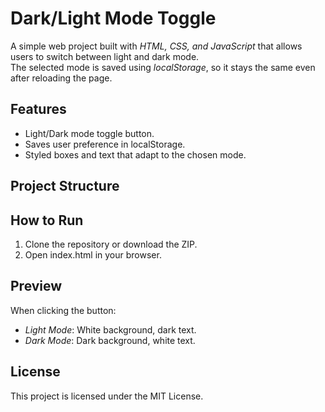 # Dark/Light Mode Toggle

A simple web project built with _HTML, CSS, and JavaScript_ that allows users to switch between light and dark mode.  
The selected mode is saved using _localStorage_, so it stays the same even after reloading the page.

## Features

- Light/Dark mode toggle button.
- Saves user preference in localStorage.
- Styled boxes and text that adapt to the chosen mode.

## Project Structure

## How to Run

1. Clone the repository or download the ZIP.
2. Open index.html in your browser.

## Preview

When clicking the button:

- _Light Mode_: White background, dark text.
- _Dark Mode_: Dark background, white text.

## License

This project is licensed under the MIT License.
